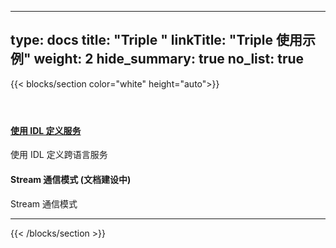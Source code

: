 
---
type: docs
title: "Triple "
linkTitle: "Triple 使用示例"
weight: 2
hide_summary: true
no_list: true
---

{{< blocks/section color="white" height="auto">}}
<div class="td-content list-page">
    <div class="lead"></div><header class="article-meta">
    </header><div class="row">
    <div class="col-sm col-md-6 mb-4 mb-md-0">
        <div class="h-100 card shadow" href="#">
            <div class="card-body">
                <h4 class="card-title">
                    <a href='{{< relref "./idl/" >}}'>使用 IDL 定义服务</a>
                </h4>
                <p>使用 IDL 定义跨语言服务</p>
            </div>
        </div>
    </div>
    <div class="col-sm col-md-6 mb-4 mb-md-0">
        <div class="h-100 card shadow" href="#">
            <div class="card-body">
                <h4 class="card-title">
<!--                     <a href='{{< relref "./streaming/" >}}'>Streaming 通信 (TBD)</a> -->
                <p>Stream 通信模式 (文档建设中)</p>
                </h4>
                <p>Stream 通信模式</p>
            </div>
        </div>
    </div>
</div>
<hr>
</div>

{{< /blocks/section >}}